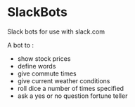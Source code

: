 # SlackBots
Slack bots for use with slack.com

A bot to :
- show stock prices
- define words
- give commute times
- give current weather conditions
- roll dice a number of times specified
- ask a yes or no question fortune teller